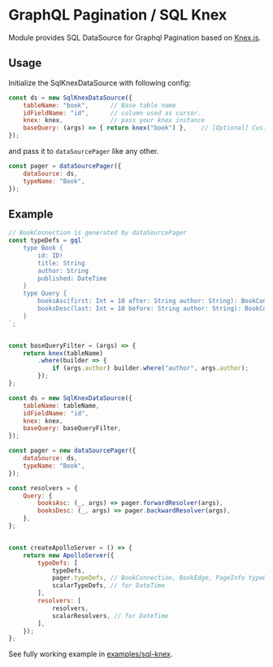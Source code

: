 # GraphQL Pagination / SQL Knex

Module provides SQL DataSource for Graphql Pagination based on [Knex.js](https://knexjs.org/).

## Usage

Initialize the SqlKnexDataSource with following config:

```js
const ds = new SqlKnexDataSource({
    tableName: "book",      // Base table name
    idFieldName: "id",      // column used as cursor.
    knex: knex,             // pass your knex instance
    baseQuery: (args) => { return knex("book") },    // [Optional] Customize baseQuery in case of more complicated joins or additional filters.
});
```

and pass it to `dataSourcePager` like any other.

```js
const pager = dataSourcePager({
    dataSource: ds,
    typeName: "Book",
});
```

## Example

```js
// BookConnection is generated by dataSourcePager
const typeDefs = gql`
    type Book {
        id: ID!
        title: String
        author: String
        published: DateTime
    }
    type Query {
        booksAsc(first: Int = 10 after: String author: String): BookConnection
        booksDesc(last: Int = 10 before: String author: String): BookConnection
    }
`;


const baseQueryFilter = (args) => {
    return knex(tableName)
        .where(builder => {
            if (args.author) builder.where("author", args.author);
        });
};

const ds = new SqlKnexDataSource({
    tableName: tableName,
    idFieldName: "id",
    knex: knex,
    baseQuery: baseQueryFilter,
});

const pager = new dataSourcePager({
    dataSource: ds,
    typeName: "Book",
});

const resolvers = {
    Query: {
        booksAsc: (_, args) => pager.forwardResolver(args),
        booksDesc: (_, args) => pager.backwardResolver(args),
    },
};


const createApolloServer = () => {
    return new ApolloServer({
        typeDefs: [
            typeDefs,
            pager.typeDefs, // BookConnection, BookEdge, PageInfo typeDefs
            scalarTypeDefs, // for DateTime
        ],
        resolvers: [
            resolvers,
            scalarResolvers, // for DateTime
        ],
    });
};

```

See fully working example in [examples/sql-knex](../../examples/sql-knex).
